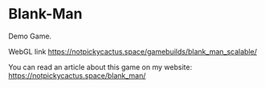 # Blank-Man
Demo Game.

WebGL link
https://notpickycactus.space/gamebuilds/blank_man_scalable/

You can read an article about this game on my website: 
https://notpickycactus.space/blank_man/
